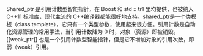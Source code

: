 


Shared_ptr 是引用计数型智能指针，在 Boost 和 std :: tr1 里均提供，也被纳入 C++11 标准库，现代主流的 C++编译器都能很好地支持。shared_ptr<T>是一个类模板（class template），它只有一个类型参数，使用起来很方便。引用计数是自动化资源管理的常用手法，当引用计数降为 0 时，对象（资源）即被销毁。[[weak_ptr]] 也是一个引用计数型智能指针，但是它不增加对象的引用次数，即弱（weak）引用。
